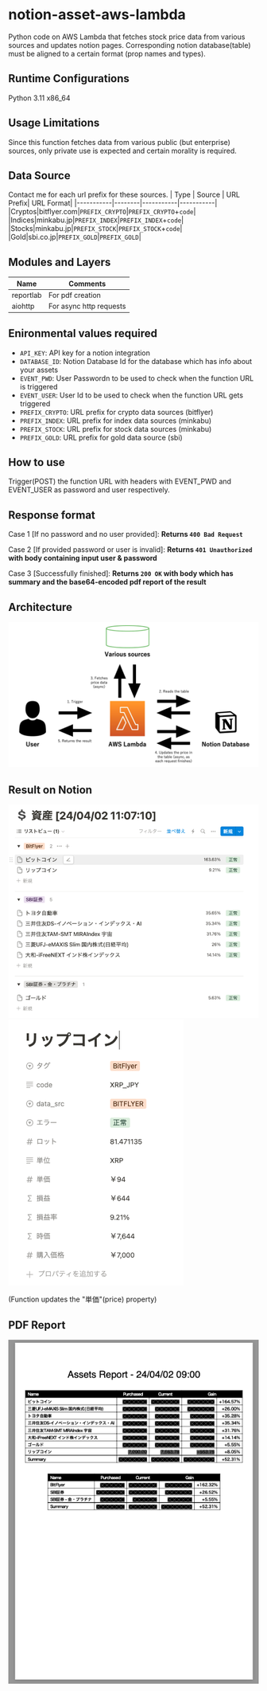 # notion-asset-aws-lambda
Python code on AWS Lambda that fetches stock price data from various sources and updates notion pages. Corresponding notion database(table) must be aligned to a certain format (prop names and types).

## Runtime Configurations
Python 3.11 x86_64

## Usage Limitations
Since this function fetches data from various public (but enterprise) sources, only private use is expected and certain morality is required.

## Data Source
Contact me for each url prefix for these sources.
| Type      | Source | URL Prefix| URL Format|
|-----------|--------|-----------|-----------|
|Cryptos|bitflyer.com|`PREFIX_CRYPTO`|`PREFIX_CRYPTO`+`code`|
|Indices|minkabu.jp|`PREFIX_INDEX`|`PREFIX_INDEX`+`code`|
|Stocks|minkabu.jp|`PREFIX_STOCK`|`PREFIX_STOCK`+`code`|
|Gold|sbi.co.jp|`PREFIX_GOLD`|`PREFIX_GOLD`|

## Modules and Layers

| Name      | Comments |
|-----------|----------|
| reportlab | For pdf creation|
| aiohttp   | For async http requests |

## Enironmental values required
- `API_KEY`: API key for a notion integration
- `DATABASE_ID`: Notion Database Id for the database which has info about your assets
- `EVENT_PWD`: User Passwordn to be used to check when the function URL is triggered
- `EVENT_USER`: User Id to be used to check when the function URL gets triggered
- `PREFIX_CRYPTO`: URL prefix for crypto data sources (bitflyer)
- `PREFIX_INDEX`: URL prefix for index data sources (minkabu)
- `PREFIX_STOCK`: URL prefix for stock data sources (minkabu)
- `PREFIX_GOLD`: URL prefix for gold data source (sbi)

## How to use
Trigger(POST) the function URL with headers with EVENT_PWD and EVENT_USER as password and user respectively.

## Response format
Case 1 [If no password and no user provided]: **Returns `400 Bad Request`**

Case 2 [If provided password or user is invalid]: **Returns `401 Unauthorized` with body containing input user & password**

Case 3 [Successfully finished]: **Returns `200 OK` with body which has summary and the base64-encoded pdf report of the result**

## Architecture
<img src="images/architecture.png"/>

## Result on Notion
<img src="images/notion_result.png"/>
<img src="images/notion_result2.png"/>

(Function updates the "単価"(price) property)

## PDF Report
<img src="images/pdf_result.png"/>
